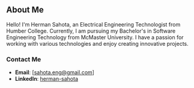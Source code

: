 ## About Me

Hello! I'm Herman Sahota, an Electrical Engineering Technologist from Humber College. Currently, I am pursuing my Bachelor's in Software Engineering Technology from McMaster University. I have a passion for working with various technologies and enjoy creating innovative projects.

### Contact Me

- **Email**: [sahota.eng@gmail.com]
- **LinkedIn**: [herman-sahota](https://www.linkedin.com/in/herman-sahota/)
